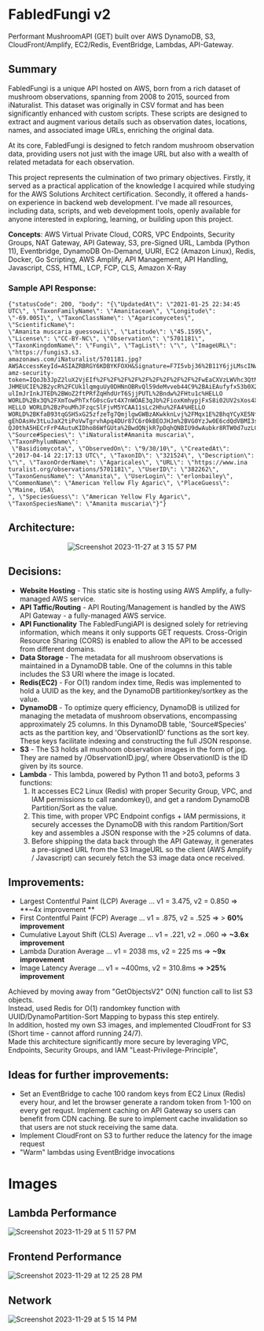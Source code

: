 # FabledFungi v2

Performant MushroomAPI (GET) built over AWS DynamoDB, S3, CloudFront/Amplify, EC2/Redis, EventBridge, Lambdas, API-Gateway.

## Summary

FabledFungi is a unique API hosted on AWS, born from a rich dataset of mushroom observations, spanning from 2008 to 2015, sourced from iNaturalist. This dataset was originally in CSV format and has been significantly enhanced with custom scripts. These scripts are designed to extract and augment various details such as observation dates, locations, names, and associated image URLs, enriching the original data.

At its core, FabledFungi is designed to fetch random mushroom observation data, providing users not just with the image URL but also with a wealth of related metadata for each observation.

This project represents the culmination of two primary objectives. Firstly, it served as a practical application of the knowledge I acquired while studying for the AWS Solutions Architect certification. Secondly, it offered a hands-on experience in backend web development. I've made all resources, including data, scripts, and web development tools, openly available for anyone interested in exploring, learning, or building upon this project.

**Concepts**: AWS Virtual Private Cloud, CORS, VPC Endpoints, Security Groups, NAT Gateway, API Gateway, S3, pre-Signed URL, Lambda (Python 11), Eventbridge, DynamoDB On-Demand, UURI, EC2 (Amazon Linux), Redis, Docker, Go Scripting, AWS Amplify, API Management, API Handling, Javascript, CSS, HTML, LCP, FCP, CLS, Amazon X-Ray
  
### Sample API Response:

  ```
  {"statusCode": 200, "body": "{\"UpdatedAt\": \"2021-01-25 22:34:45 UTC\", \"TaxonFamilyName\": \"Amanitaceae\", \"Longitude\": \"-69.0051\", \"TaxonClassName\": \"Agaricomycetes\", \"ScientificName\":
  \"Amanita muscaria guessowii\", \"Latitude\": \"45.1595\", \"License\": \"CC-BY-NC\", \"Observation\": \"5701181\", \"TaxonKingdomName\": \"Fungi\", \"TagList\": \"\", \"ImageURL\": \"https://fungis3.s3.
  amazonaws.com/iNaturalist/5701181.jpg?AWSAccessKeyId=ASIAZRBRGY6KDBYKFOXH&Signature=F7I5vbj36%2B11Y6jjLMscINwEzK0%3D&x-amz-security-token=IQoJb3JpZ2luX2VjEIf%2F%2F%2F%2F%2F%2F%2F%2F%2F%2FwEaCXVzLWVhc3QtMS
  JHMEUCIE%2B2ycR%2FCUk1lqmguUy0DHNnOBRvQl59deMvveb44C9%2BAiEAufyfx53b0X2WpW%2FqEZ%2FOAgiQRcEgG72B%2BVl56QzH4ZAq%2BwII3%2F%2F%2F%2F%2F%2F%2F%2F%2F%2F%2FARAAGgw2NTUwODU3MTczOTYiDGavTfvBevo14Rsx%2FSrPAqUNuNj
  ulImJrInkJTED%2BWoZ2ftPRfZqHhdUrT6SjjPUTL%2Bndw%2FHtu1c%HELLO WORLD%2Bx3Q%2FXmTowPhTxfG0scGvt4X7nWOAE3qJb%2FioxKmhypjFxS8i02UV2sXos4XyEAGE106743%2F1HV%2F9pFOjpL7fclyKyj
  HELLO WORLD%2BzPouMhJFzqcSlFjvM5YCAA11sLc2Hhu%2FA4%HELLO WORLD%2BKfaB93tqGSH5xG25zfzeTg7QmjlgwGWBzAKwkknLvj%2FMqx1E%2BhqYCyXE5NfncGABM5zHY
  gEhDAsHv3tLuJaX2tiPoVwTgrvhApq4DUr87C6r0kBEOJHJm%2BVG0YzJw0E6cdQdVBMI3snqsGOp4BQuLDCG4%2BTYGMlA9Pdi%2BQLzwFZtlvHIGEU5DAlQs4I6fNLiTwOrIQu5GT%2FTK9gWrlbMFmhn5VZZ%2Bj5fCRi4O%2Bbqqq2CsO%2BS7U4ShO9DZ8ZBZyDale
  QJ0thA5HECrFrP4AutuKIDho86WfGUta%2BwdQNjkR7pDqhQNBIU9dwAubkr8RTW0d7uzLCzAF17lb4GV1sV2FLXYCKIz6M%2BO1nF0%3D&Expires=1701299231\", \"Source#Species\": \"iNaturalist#Amanita muscaria\", \"TaxonPhylumName\":
   \"Basidiomycota\", \"ObservedOn\": \"9/30/10\", \"CreatedAt\": \"2017-04-14 22:17:13 UTC\", \"TaxonID\": \"321524\", \"Description\": \"\", \"TaxonOrderName\": \"Agaricales\", \"URL\": \"https://www.ina
  turalist.org/observations/5701181\", \"UserID\": \"382262\", \"TaxonGenusName\": \"Amanita\", \"UserLogin\": \"erlonbailey\", \"CommonName\": \"American Yellow Fly Agaric\", \"PlaceGuess\": \"Maine, USA\
  ", \"SpeciesGuess\": \"American Yellow Fly Agaric\", \"TaxonSpeciesName\": \"Amanita muscaria\"}"}
  ```

## Architecture:
<p align="center">
  <img src="https://github.com/oscarabreu/FabledFungi/assets/99779654/4f90dfe9-a17e-4870-bf4f-750833f031d9" alt="Screenshot 2023-11-27 at 3 15 57 PM">
</p>

## Decisions:
- **Website Hosting** - This static site is hosting using AWS Amplify, a fully-managed AWS service.
- **API Taffic/Routing** - API Routing/Management is handled by the AWS API Gateway - a fully-managed AWS service.
- **API Functionality** The FabledFungiAPI is designed solely for retrieving information, which means it only supports GET requests. Cross-Origin Resource Sharing (CORS) is enabled to allow the API to be accessed from different domains.
- **Data Storage** - The metadata for all mushroom observations is maintained in a DynamoDB table. One of the columns in this table includes the S3 URI where the image is located.
- **Redis(EC2)** - For O(1) random index time, Redis was implemented to hold a UUID as the key, and the DynamoDB partitionkey/sortkey as the value.
- **DynamoDB** - To optimize query efficiency, DynamoDB is utilized for managing the metadata of mushroom observations, encompassing approximately 25 columns. In this DynamoDB table, 'Source#Species' acts as the partition key, and 'ObservationID' functions as the sort key. These keys facilitate indexing and constructing the full JSON response.
- **S3** - The S3 holds all mushoom observation images in the form of jpg. They are named by /ObservationID.jpg/, where ObservationID is the ID given by its source. 
- **Lambda** - This lambda, powered by Python 11 and boto3, peforms 3 functions:
  1. It accesses EC2 Linux (Redis) with proper Security Group, VPC, and IAM permissions to call randomkey(), and get a random DynamoDB Partition/Sort as the value.
  2. This time, with proper VPC Endpoint configs + IAM permissions, it securely accesses the DynamoDB with this random Partition/Sort key and assembles a JSON response with the >25 columns of data.
  3. Before shipping the data back through the API Gateway, it generates a pre-signed URL from the S3 ImageURL so the client (AWS Amplify / Javascript) can securely fetch the S3 image data once received.

## Improvements: 
- Largest Contentful Paint (LCP) Average ... v1 = 3.475, v2 = 0.850 => **~4x improvement **
- First Contentful Paint (FCP) Average ... v1 = .875, v2 = .525 => > **60% improvement**
- Cumulative Layout Shift (CLS) Average ...  v1 = .221, v2 = .060 => **~3.6x improvement**
- Lambda Duration Average ... v1 = 2038 ms, v2 = 225 ms => **~9x improvement**
- Image Latency Average ... v1 = ~400ms, v2 = 310.8ms => **>25% improvement**

Achieved by moving away from "GetObjectsV2" O(N) function call to list S3 objects. <br>
Instead, used Redis for O(1) randomkey function with UUID/DynamoPartition-Sort Mapping to bypass this step entirely. <br>
In addition, hosted my own S3 images, and implemented CloudFront for S3 (Short time - cannot afford running 24/7).<br>
Made this architecture significantly more secure by leveraging VPC, Endpoints, Security Groups, and IAM "Least-Privilege-Principle", 

## Ideas for further improvements:
- Set an EventBridge to cache 100 random keys from EC2 Linux (Redis) every hour, and let the browser generate a random token from 1-100 on every get requst. Implement caching on API Gateway so users can benefit from CDN caching. Be sure to implement cache invalidation so that users are not stuck receiving the same data.
- Implement CloudFront on S3 to further reduce the latency for the image request
- "Warm" lambdas using EventBridge invocations

# Images

## Lambda Performance
![Screenshot 2023-11-29 at 5 11 57 PM](https://github.com/oscarabreu/FabledFungi/assets/99779654/1604bc34-81f2-4764-9b42-00463a3729a7)


## Frontend Performance
![Screenshot 2023-11-29 at 12 25 28 PM](https://github.com/oscarabreu/FabledFungi/assets/99779654/4f0972c6-536e-45ea-9b12-0bc84d4bb4a7)

## Network 
![Screenshot 2023-11-29 at 5 15 14 PM](https://github.com/oscarabreu/FabledFungi/assets/99779654/ba898a45-e4b8-454d-8e77-4e819be3099c)
